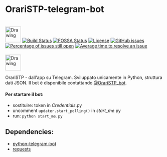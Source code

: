 # OrariSTP-telegram-bot 

<img src="http://195.223.136.172:11080/Orari_STP/pics/icon.png" alt="Drawing" width="50" style="padding-top:20"/>  [![Build Status](https://travis-ci.org/Peppuz/OrariSTP-telegram-bot.svg?branch=master)](https://travis-ci.org/Peppuz/OrariSTP-telegram-bot) [![FOSSA Status](https://app.fossa.io/api/projects/git%2Bhttps%3A%2F%2Fgithub.com%2FPeppuz%2FOrariSTP-bot.svg?type=shield)](https://app.fossa.io/projects/git%2Bhttps%3A%2F%2Fgithub.com%2FPeppuz%2FOrariSTP-bot?ref=badge_shield) [![License](https://img.shields.io/aur/license/yaourt.svg)]() [![GitHub issues](https://img.shields.io/github/issues/Peppuz/OrariSTP-telegram-bot.svg)](https://github.com/Peppuz/OrariSTP-telegram-bot/issues) [![Percentage of issues still open](http://isitmaintained.com/badge/open/Peppuz/OrariSTP-telegram-bot.svg)](http://isitmaintained.com/project/Peppuz/OrariSTP-telegram-bot "Percentage of issues still open") [![Average time to resolve an issue](http://isitmaintained.com/badge/resolution/Peppuz/OrariSTP-telegram-bot.svg)](http://isitmaintained.com/project/Peppuz/OrariSTP-telegram-bot "Average time to resolve an issue")  <img src="https://upload.wikimedia.org/wikipedia/commons/thumb/8/82/Telegram_logo.svg/1024px-Telegram_logo.svg.png" alt="Drawing" width="50" style="padding-top:20"/>

 OrariSTP - dall'app su Telegram. Sviluppato unicamente in Python, struttura dati JSON.
 Il bot è disponibile contattando [@OrariSTP_bot](https://t.me/OrariSTP_bot "Apri su Telegram").
 
 
 #### Per startare il bot:
   - sostituire: token in _Credentials_.py
   - uncomment `updater.start_polling()` in _start_me_.py
   - run: `python start_me.py`
 
 
## Dependencies: 
 * [python-telegram-bot](https://github.com/python-telegram-bot/python-telegram-bot)
 * [requests](http://docs.python-requests.org/en/master/)
